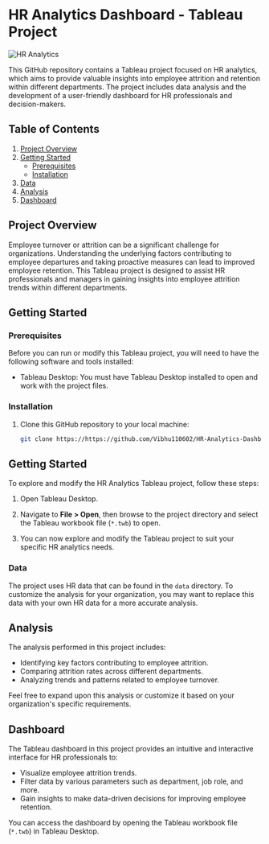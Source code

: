 # HR Analytics Dashboard - Tableau Project

![HR Analytics](https://your-image-url.com)

This GitHub repository contains a Tableau project focused on HR analytics, which aims to provide valuable insights into employee attrition and retention within different departments. The project includes data analysis and the development of a user-friendly dashboard for HR professionals and decision-makers.

## Table of Contents

1. [Project Overview](#project-overview)
2. [Getting Started](#getting-started)
   - [Prerequisites](#prerequisites)
   - [Installation](#installation)
3. [Data](#data)
4. [Analysis](#analysis)
5. [Dashboard](#dashboard)

## Project Overview

Employee turnover or attrition can be a significant challenge for organizations. Understanding the underlying factors contributing to employee departures and taking proactive measures can lead to improved employee retention. This Tableau project is designed to assist HR professionals and managers in gaining insights into employee attrition trends within different departments.

## Getting Started

### Prerequisites

Before you can run or modify this Tableau project, you will need to have the following software and tools installed:

- Tableau Desktop: You must have Tableau Desktop installed to open and work with the project files.

### Installation

1. Clone this GitHub repository to your local machine:

   ```bash
   git clone https://https://github.com/Vibhu110602/HR-Analytics-Dashboard
   ```

## Getting Started

To explore and modify the HR Analytics Tableau project, follow these steps:

1. Open Tableau Desktop.

2. Navigate to **File > Open**, then browse to the project directory and select the Tableau workbook file (`*.twb`) to open.

3. You can now explore and modify the Tableau project to suit your specific HR analytics needs.

### Data

The project uses HR data that can be found in the `data` directory. To customize the analysis for your organization, you may want to replace this data with your own HR data for a more accurate analysis.

## Analysis

The analysis performed in this project includes:

- Identifying key factors contributing to employee attrition.
- Comparing attrition rates across different departments.
- Analyzing trends and patterns related to employee turnover.

Feel free to expand upon this analysis or customize it based on your organization's specific requirements.

## Dashboard

The Tableau dashboard in this project provides an intuitive and interactive interface for HR professionals to:

- Visualize employee attrition trends.
- Filter data by various parameters such as department, job role, and more.
- Gain insights to make data-driven decisions for improving employee retention.

You can access the dashboard by opening the Tableau workbook file (`*.twb`) in Tableau Desktop.

